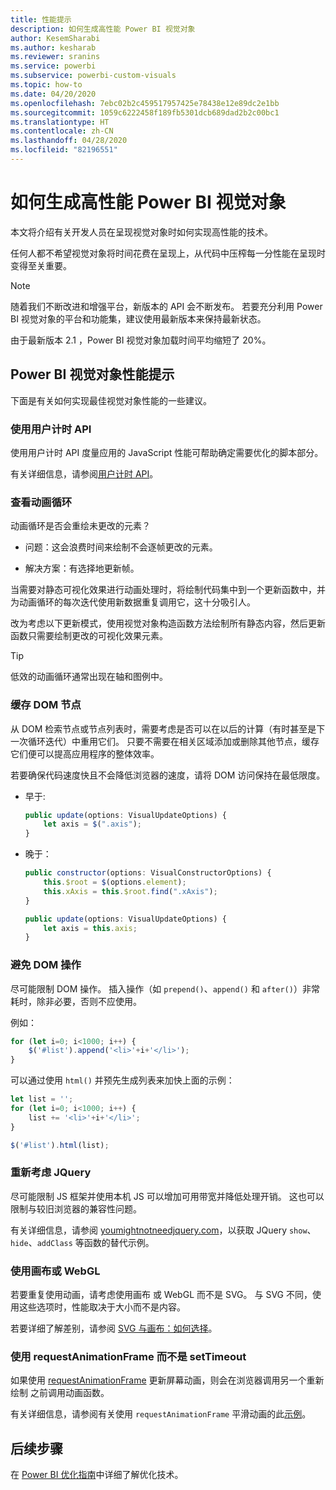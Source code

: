 ```yaml
---
title: 性能提示
description: 如何生成高性能 Power BI 视觉对象
author: KesemSharabi
ms.author: kesharab
ms.reviewer: sranins
ms.service: powerbi
ms.subservice: powerbi-custom-visuals
ms.topic: how-to
ms.date: 04/20/2020
ms.openlocfilehash: 7ebc02b2c459517957425e78438e12e89dc2e1bb
ms.sourcegitcommit: 1059c6222458f189fb5301dcb689dad2b2c00bc1
ms.translationtype: HT
ms.contentlocale: zh-CN
ms.lasthandoff: 04/28/2020
ms.locfileid: "82196551"
---
```

# <a name="how-to-build-a-high-performance-power-bi-visual"></a>如何生成高性能 Power BI 视觉对象
本文将介绍有关开发人员在呈现视觉对象时如何实现高性能的技术。 

任何人都不希望视觉对象将时间花费在呈现上，从代码中压榨每一分性能在呈现时变得至关重要。 

> [!NOTE]
> 随着我们不断改进和增强平台，新版本的 API 会不断发布。 若要充分利用 Power BI 视觉对象的平台和功能集，建议使用最新版本来保持最新状态。
>
> 由于最新版本 2.1  ，Power BI 视觉对象加载时间平均缩短了 20%。

## <a name="power-bi-visual-performance-tips"></a>Power BI 视觉对象性能提示
下面是有关如何实现最佳视觉对象性能的一些建议。 

### <a name="use-user-timing-api"></a>使用用户计时 API
使用用户计时 API  度量应用的 JavaScript 性能可帮助确定需要优化的脚本部分。

有关详细信息，请参阅[用户计时 API](https://msdn.microsoft.com/library/hh772738(v=vs.85).aspx)。

### <a name="review-animation-loops"></a>查看动画循环
动画循环是否会重绘未更改的元素？ 

 - 问题：这会浪费时间来绘制不会逐帧更改的元素。

 - 解决方案：有选择地更新帧。 
 
当需要对静态可视化效果进行动画处理时，将绘制代码集中到一个更新函数中，并为动画循环的每次迭代使用新数据重复调用它，这十分吸引人。

改为考虑以下更新模式，使用视觉对象构造函数方法绘制所有静态内容，然后更新函数只需要绘制更改的可视化效果元素。 

   > [!TIP]
   > 低效的动画循环通常出现在轴和图例中。

### <a name="cache-dom-nodes"></a>缓存 DOM 节点 
从 DOM 检索节点或节点列表时，需要考虑是否可以在以后的计算（有时甚至是下一次循环迭代）中重用它们。 只要不需要在相关区域添加或删除其他节点，缓存它们便可以提高应用程序的整体效率。

若要确保代码速度快且不会降低浏览器的速度，请将 DOM 访问保持在最低限度。 

- 早于: 

   ```javascript
   public update(options: VisualUpdateOptions) { 
       let axis = $(".axis"); 
   }
   ```

- 晚于： 

   ```javascript
   public constructor(options: VisualConstructorOptions) { 
       this.$root = $(options.element); 
       this.xAxis = this.$root.find(".xAxis"); 
   } 
 
   public update(options: VisualUpdateOptions) { 
       let axis = this.axis; 
   }
   ```

### <a name="avoid-dom-manipulation"></a>避免 DOM 操作 
尽可能限制 DOM 操作。  插入操作（如 `prepend()`、`append()` 和 `after()`）非常耗时，除非必要，否则不应使用。

例如：

  ```javascript
  for (let i=0; i<1000; i++) { 
      $('#list').append('<li>'+i+'</li>');
  }
  ```

可以通过使用 `html()` 并预先生成列表来加快上面的示例： 

  ```javascript
  let list = ''; 
  for (let i=0; i<1000; i++) { 
      list += '<li>'+i+'</li>'; 
  } 

  $('#list').html(list); 
  ```

### <a name="reconsider-jquery"></a>重新考虑 JQuery

尽可能限制 JS 框架并使用本机 JS 可以增加可用带宽并降低处理开销。 这也可以限制与较旧浏览器的兼容性问题。 

有关详细信息，请参阅 [youmightnotneedjquery.com](http://youmightnotneedjquery.com/)，以获取 JQuery `show`、`hide`、`addClass` 等函数的替代示例。  

### <a name="use-canvas-or-webgl"></a>使用画布或 WebGL 
若要重复使用动画，请考虑使用画布  或 WebGL  而不是 SVG。 与 SVG 不同，使用这些选项时，性能取决于大小而不是内容。 

若要详细了解差别，请参阅 [SVG 与画布：如何选择](https://msdn.microsoft.com/library/gg193983(v=vs.85).aspx)。 

### <a name="use-requestanimationframe-instead-of-settimeout"></a>使用 requestAnimationFrame 而不是 setTimeout 
如果使用 [requestAnimationFrame](https://www.w3.org/TR/animation-timing/) 更新屏幕动画，则会在浏览器调用另一个重新绘制  之前调用动画函数。

有关详细信息，请参阅有关使用 `requestAnimationFrame` 平滑动画的此[示例](https://testdrive-archive.azurewebsites.net/Graphics/RequestAnimationFrame/Default.html)。

## <a name="next-steps"></a>后续步骤

在 [Power BI 优化指南](/power-bi/guidance/power-bi-optimization)中详细了解优化技术。
